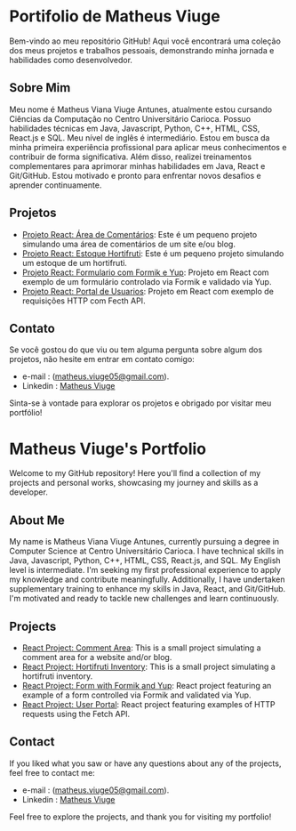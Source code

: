 # Portifolio de Matheus Viuge
Bem-vindo ao meu repositório GitHub! Aqui você encontrará uma coleção dos meus projetos e trabalhos pessoais, demonstrando minha jornada e habilidades como desenvolvedor.

## Sobre Mim

Meu nome é Matheus Viana Viuge Antunes, atualmente estou cursando Ciências da Computação no Centro Universitário Carioca. Possuo habilidades técnicas em Java, Javascript, Python, C++, HTML, CSS, React.js e SQL. Meu nível de inglês é intermediário. Estou em busca da minha primeira experiência profissional para aplicar meus conhecimentos e contribuir de forma significativa. Além disso, realizei treinamentos complementares para aprimorar minhas habilidades em Java, React e Git/GitHub. Estou motivado e pronto para enfrentar novos desafios e aprender continuamente.

## Projetos
- [Projeto React: Área de Comentários](https://github.com/MatheusViuge/react-area-de-comentarios/tree/main): Este é um pequeno projeto simulando uma área de comentários de um site e/ou blog.
- [Projeto React: Estoque Hortifruti](https://github.com/MatheusViuge/react-estoque-hortifruti): Este é um pequeno projeto simulando um estoque de um hortifruti.
- [Projeto React: Formulario com Formik e Yup](https://github.com/MatheusViuge/react-formulario-cadastro): Projeto em React com exemplo de um formulário controlado via Formik e validado via Yup.
- [Projeto React: Portal de Usuarios](https://github.com/MatheusViuge/React-portal-usuarios): Projeto em React com exemplo de requisições HTTP com Fecth API.

## Contato

Se você gostou do que viu ou tem alguma pergunta sobre algum dos projetos, não hesite em entrar em contato comigo:
- e-mail : (matheus.viuge05@gmail.com).
- Linkedin : [Matheus Viuge](https://www.linkedin.com/in/matheus-viana-viuge-antunes-380587246/) 

Sinta-se à vontade para explorar os projetos e obrigado por visitar meu portfólio!


# Matheus Viuge's Portfolio

Welcome to my GitHub repository! Here you'll find a collection of my projects and personal works, showcasing my journey and skills as a developer.

## About Me
My name is Matheus Viana Viuge Antunes, currently pursuing a degree in Computer Science at Centro Universitário Carioca. I have technical skills in Java, Javascript, Python, C++, HTML, CSS, React.js, and SQL. My English level is intermediate. I'm seeking my first professional experience to apply my knowledge and contribute meaningfully. Additionally, I have undertaken supplementary training to enhance my skills in Java, React, and Git/GitHub. I'm motivated and ready to tackle new challenges and learn continuously.

## Projects
- [React Project: Comment Area](https://github.com/MatheusViuge/react-area-de-comentarios/tree/main): This is a small project simulating a comment area for a website and/or blog.
- [React Project: Hortifruti Inventory](https://github.com/MatheusViuge/react-estoque-hortifruti): This is a small project simulating a hortifruti inventory.
- [React Project: Form with Formik and Yup](https://github.com/MatheusViuge/react-formulario-cadastro): React project featuring an example of a form controlled via Formik and validated via Yup.
- [React Project: User Portal](https://github.com/MatheusViuge/React-portal-usuarios): React project featuring examples of HTTP requests using the Fetch API.

## Contact
If you liked what you saw or have any questions about any of the projects, feel free to contact me:
- e-mail : (matheus.viuge05@gmail.com).
- Linkedin : [Matheus Viuge](https://www.linkedin.com/in/matheus-viana-viuge-antunes-380587246/)

Feel free to explore the projects, and thank you for visiting my portfolio!
